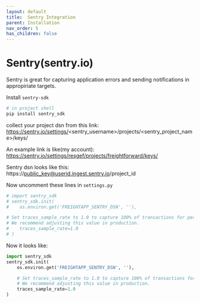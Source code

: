 ```yaml
---
layout: default 
title:  Sentry Integration
parent: Installation
nav_order: 5
has_children: false
---
```


# Sentry(sentry.io)

Sentry is great for capturing application errors and sending notifications in appropiriate targets.

Install `sentry-sdk`

```python
# in project shell
pip install sentry_sdk
```

collect your project dsn from this link: 
https://sentry.io/settings/<sentry_username>/projects/<sentry_project_name>/keys/ 

An example link is like(my account): https://sentry.io/settings/resgef/projects/freightforward/keys/ 

Sentry dsn looks like this: https://public_key@userid.ingest.sentry.io/project_id

Now uncomment these lines in `settings.py`
```python
# import sentry_sdk
# sentry_sdk.init(
#    os.environ.get('FREIGHTAPP_SENTRY_DSN', ''),

# Set traces_sample_rate to 1.0 to capture 100% of transactions for performance monitoring.
# We recommend adjusting this value in production.
#    traces_sample_rate=1.0
# )
```

Now it looks like:
```python
import sentry_sdk
sentry_sdk.init(
    os.environ.get('FREIGHTAPP_SENTRY_DSN', ''),

    # Set traces_sample_rate to 1.0 to capture 100% of transactions for performance monitoring.
    # We recommend adjusting this value in production.
    traces_sample_rate=1.0
)
```